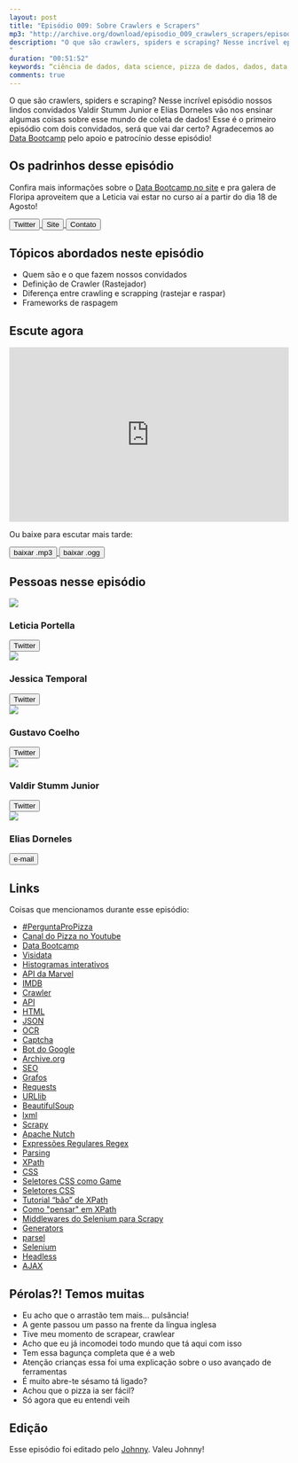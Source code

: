 ```yaml
---
layout: post
title: "Episódio 009: Sobre Crawlers e Scrapers"
mp3: "http://archive.org/download/episodio_009_crawlers_scrapers/episodio_009_crawlers_scrapers.mp3"
description: "O que são crawlers, spiders e scraping? Nesse incrível episódio nossos lindos convidados Valdir Stumm Junior e Elias Dorneles vão nos ensinar algumas coisas sobre esse mundo de coleta de dados! Esse é o primeiro episódio com dois convidados, será que vai dar certo? Agradecemos ao [Data Bootcamp](http://databootcamp.com.br) pelo apoio e patrocínio desse episódio!
"
duration: "00:51:52"
keywords: “ciência de dados, data science, pizza de dados, dados, data, data Science pizza, python, ds, machine learning, crawlers, scrapers, raspagem, raspagem de dados, raspadores, rastejadores, data bootcamp"
comments: true
---
```


O que são crawlers, spiders e scraping? Nesse incrível episódio nossos lindos convidados Valdir Stumm Junior e Elias Dorneles vão nos ensinar algumas coisas sobre esse mundo de coleta de dados! Esse é o primeiro episódio com dois convidados, será que vai dar certo? Agradecemos ao [Data Bootcamp](http://databootcamp.com.br) pelo apoio e patrocínio desse episódio!

## Os padrinhos desse episódio

Confira mais informações sobre o [Data Bootcamp no site](http://databootcamp.com.br) e pra galera de Floripa aproveitem que a Leticia vai estar no curso aí a partir do dia 18 de Agosto!


<div class="download">
  <a href="https://twitter.com/databootcampbr">
    <button class="btn btn-twitter">Twitter</button>
  </a>
  <a href="http://databootcamp.com.br/">
    <button class="btn btn-site">Site</button>
  </a>
  <a href="http://databootcamp.com.br/#contato">
    <button class="btn btn-github">Contato</button>
  </a>
</div>

## Tópicos abordados neste episódio

- Quem são e o que fazem nossos convidados
- Definição de Crawler (Rastejador)
- Diferença entre crawling e scrapping (rastejar e raspar)
- Frameworks de raspagem

## Escute agora

<div class="player-div">
<iframe width="100%" height="315" src="https://www.youtube.com/embed/YYqYnmBy37Y" frameborder="0" allow="autoplay; encrypted-media" allowfullscreen></iframe>
</div>

Ou baixe para escutar mais tarde:

<div class="download">
  <a href="http://archive.org/download/episodio_009_crawlers_scrapers/episodio_009_crawlers_scrapers.mp3">
    <button class="btn btn-mp3">baixar .mp3</button>
  </a>
  <a href="http://archive.org/download/episodio_009_crawlers_scrapers/episodio_009_crawlers_scrapers.ogg">
    <button class="btn btn-ogg">baixar .ogg</button>
  </a>
</div>

## Pessoas nesse episódio

<div class="row">
  <div class="pizzaiolo-img">
    <img class="img-circle" src="{{ site.lele_photo }}">
  </div>
  <div>
    <h3>Leticia Portella</h3>
    <a href="https://twitter.com/leleportella">
      <button class="btn btn-twitter">Twitter</button>
    </a>
  </div>
</div>
<div class="row">
  <div class="pizzaiolo-img">
    <img class="img-circle" src="{{ site.jess_photo }}">
  </div>
  <div>
    <h3>Jessica Temporal</h3>
    <a href="https://twitter.com/jesstemporal">
      <button class="btn btn-twitter">Twitter</button>
    </a>
  </div>
</div>
<div class="row">
  <div class="pizzaiolo-img">
    <img class="img-circle" src="{{ site.gust_photo }}">
  </div>
  <div>
    <h3>Gustavo Coelho</h3>
    <a href="https://twitter.com/gusrabbit">
      <button class="btn btn-twitter">Twitter</button>
    </a>
  </div>
</div>

<div class="row">
  <div class="pizzaiolo-img">
    <img class="img-circle" src="https://pbs.twimg.com/profile_images/934750478650544128/veIvuavS_400x400.jpg">
  </div>
  <div>
    <h3>Valdir Stumm Junior</h3>
    <a href="https://twitter.com/stummjr">
      <button class="btn btn-twitter">Twitter</button>
    </a>
  </div>
</div>

<div class="row">
  <div class="pizzaiolo-img">
    <img class="img-circle" src="https://i.imgur.com/riBcfMy.jpg">
  </div>
  <div>
    <h3>Elias Dorneles</h3>
    <a href="mailto:eliasdorneles@gmail.com">
      <button class="btn btn-github">e-mail</button>
    </a>
  </div>
</div>

## Links

Coisas que mencionamos durante esse episódio:

- [#PerguntaProPizza](https://twitter.com/search?q=%23perguntapropizza&src=typd)
- [Canal do Pizza no Youtube](https://www.youtube.com/c/pizzadedados)
- [Data Bootcamp](http://databootcamp.com.br/)
- [Visidata](https://github.com/saulpw/visidata)
- [Histogramas interativos](http://www.shodor.org/interactivate/activities/Histogram/)
- [API da Marvel](https://developer.marvel.com/)
- [IMDB](https://www.imdb.com/)
- [Crawler](https://en.wikipedia.org/wiki/Web_crawler)
- [API](https://pt.wikipedia.org/wiki/Interface_de_programa%C3%A7%C3%A3o_de_aplica%C3%A7%C3%B5es)
- [HTML](https://pt.wikipedia.org/wiki/HTML)
- [JSON](https://pt.wikipedia.org/wiki/JSON)
- [OCR](https://pt.wikipedia.org/wiki/Reconhecimento_%C3%B3tico_de_caracteres)
- [Captcha](https://pt.wikipedia.org/wiki/CAPTCHA)
- [Bot do Google](https://support.google.com/webmasters/answer/182072?hl=pt-BR)
- [Archive.org](http://archive.org/)
- [SEO](https://en.wikipedia.org/wiki/Search_engine_optimization)
- [Grafos](https://pt.wikipedia.org/wiki/Teoria_dos_grafos)
- [Requests](http://docs.python-requests.org/en/master/)
- [URLlib](https://docs.python.org/3/library/urllib.html)
- [BeautifulSoup](https://www.crummy.com/software/BeautifulSoup/bs4/doc/)
- [lxml](https://lxml.de/)
- [Scrapy](https://scrapy.org/)
- [Apache Nutch](http://nutch.apache.org/)
- [Expressões Regulares Regex](https://pt.wikipedia.org/wiki/Express%C3%A3o_regular)
- [Parsing](https://en.wikipedia.org/wiki/Parsing)
- [XPath](https://pt.wikipedia.org/wiki/XPath)
- [CSS](https://pt.wikipedia.org/wiki/Cascading_Style_Sheets)
- [Seletores CSS como Game](https://flukeout.github.io/)
- [Seletores CSS](https://code.tutsplus.com/pt/tutorials/the-30-css-selectors-you-must-memorize--net-16048)
- [Tutorial “bão” de XPath](http://www.zvon.org/comp/r/tut-XPath_1.html)
- [Como "pensar" em XPath](http://plasmasturm.org/log/xpath101/)
- [Middlewares do Selenium para Scrapy](https://stackoverflow.com/questions/40268815/how-to-write-customize-downloader-middleware-for-selenium-and-scrapy)
- [Generators](https://wiki.python.org.br/UsandoGenerators)
- [parsel](https://pypi.org/project/parsel/)
- [Selenium](https://www.seleniumhq.org)
- [Headless](https://en.wikipedia.org/wiki/Headless_software)
- [AJAX](https://www.devmedia.com.br/o-que-e-o-ajax/6702)


## Pérolas?! Temos muitas

* Eu acho que o arrastão tem mais… pulsância!
* A gente passou um passo na frente da língua inglesa
* Tive meu momento de scrapear, crawlear
* Acho que eu já incomodei todo mundo que tá aqui com isso
* Tem essa bagunça completa que é a web
* Atenção crianças essa foi uma explicação sobre o uso avançado de ferramentas
* É muito abre-te sésamo tá ligado?
* Achou que o pizza ia ser fácil?
* Só agora que eu entendi veih

## Edição

Esse episódio foi editado pelo [Johnny](https://www.instagram.com/johnnyduluti/). Valeu Johnny!

